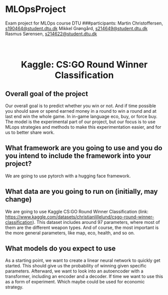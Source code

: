 # MLOpsProject
Exam project for MLOps course DTU
###participants:
Martin Christoffersen, s190464@student.dtu.dk
Mikkel Grøngård, s214649@student.dtu.dk
Rasmus Sørensen, s214622@student.dtu.dk
<h1 align="center">
  <br>
  Kaggle: CS:GO Round Winner Classification
  <br>
</h1>

## Overall goal of the project
Our overall goal is to predict whether you win or not. And if time possible you should save or spend earned money in a round to win a round and at last end win the whole game. In in-game language eco, buy, or force buy. The model is the experimental part of our project, but our focus is to use MLops strategies and methods to make this experimentation easier, and for us to better share work.

## What framework are you going to use and you do you intend to include the framework into your project?
We are going to use pytorch with a hugging face framework.

## What data are you going to run on (initially, may change)
We are going to use Kaggle CS:GO Round Winner Classification (link: https://www.kaggle.com/datasets/christianlillelund/csgo-round-winner-classification). This dataset includes around 97 parameters, where most of them are the different weapon types. And of course, the most important is the more general parameters, like map, eco, health, and so on.

## What models do you expect to use
As a starting point, we want to create a linear neural network to quickly get started. This should give us the probability of winning given specific parameters.  Afterward, we want to look into an autoencoder with a transformer, including an encoder and a decoder. If time we want to use this as a form of experiment. Which maybe could be used for economic strategy.
